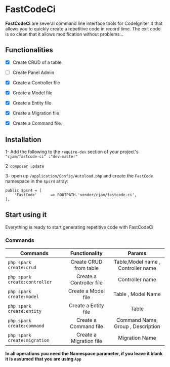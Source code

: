# FastCodeCi
**FastCodeCi** are several command line interface tools for CodeIgniter 4 that allows you to quickly create a repetitive code in record time. The exit code is so clean that it allows modification without problems...

## Functionalities

 - [x] Create  CRUD of a table
 - [ ] Create Panel Admin
 - [x] Create a Controller file
 - [x] Create a Model file
 - [x] Create a Entity file
 - [x] Create a Migration file
 - [x] Create a Command file.


## Installation
 1- Add the following to the `require-dev` section of your project's 
  ```"cjam/fastcode-ci" :"dev-master"```
 
 2-```composer update```
 
 3- open up `/application/Config/Autoload.php` and create the `FastCode` namespace in the `$psr4` array:
```
public $psr4 = [
	'FastCode'   	=> ROOTPATH.'vendor/cjam/fastcode-ci',
];
```

## Start using it  
Everything is ready to start generating repetitive code with FastCodeCi  

### Commands

 Commands       |      Functionality      |  Params |
|------------------|:-------------:|:------:|
| ```php spark create:crud``` |  Create CRUD from table   | Table,Model name , Controller name  |
| ```php spark create:controller``` |    Create a  Controller file   |   Controller name |
| ```php spark create:model```| Create a  Model file|    Table , Model Name |
| ```php spark create:entity```| Create a  Entity file| Table |
| ```php spark create:command```| Create a  Command file| Command Name, Group , Description |
| ```php spark create:migration```| Create a  Migration file| Migration Name |

**In all operations you need the Namespace parameter, if you leave it blank it is assumed that you are using `App`**

